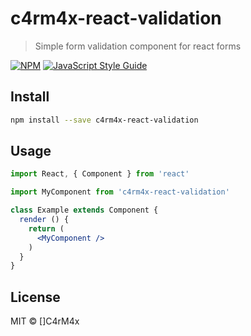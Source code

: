 # c4rm4x-react-validation

> Simple form validation component for react forms

[![NPM](https://img.shields.io/npm/v/c4rm4x-react-validation.svg)](https://www.npmjs.com/package/c4rm4x-react-validation) [![JavaScript Style Guide](https://img.shields.io/badge/code_style-standard-brightgreen.svg)](https://standardjs.com)

## Install

```bash
npm install --save c4rm4x-react-validation
```

## Usage

```jsx
import React, { Component } from 'react'

import MyComponent from 'c4rm4x-react-validation'

class Example extends Component {
  render () {
    return (
      <MyComponent />
    )
  }
}
```

## License

MIT © []C4rM4x[](https://github.com/]C4rM4x[)
